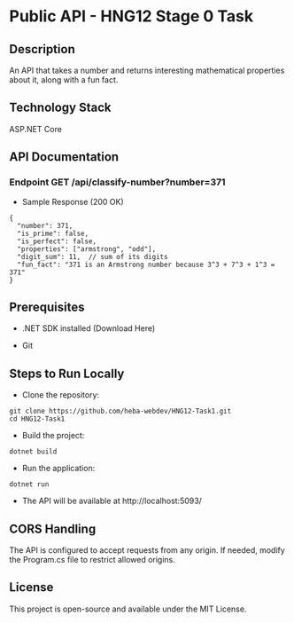 # Public API - HNG12 Stage 0 Task

## Description

An API that takes a number and returns interesting mathematical properties about it, along with a fun fact.

## Technology Stack

ASP.NET Core

## API Documentation

### Endpoint GET /api/classify-number?number=371
- Sample Response (200 OK)

```
{
  "number": 371,
  "is_prime": false,
  "is_perfect": false,
  "properties": ["armstrong", "odd"],
  "digit_sum": 11,  // sum of its digits
  "fun_fact": "371 is an Armstrong number because 3^3 + 7^3 + 1^3 = 371"
}
```

## Prerequisites

- .NET SDK installed (Download Here)

- Git 

## Steps to Run Locally

- Clone the repository:
```
git clone https://github.com/heba-webdev/HNG12-Task1.git
cd HNG12-Task1
```
- Build the project:
```
dotnet build
```
- Run the application:
```
dotnet run
```

* The API will be available at http://localhost:5093/

## CORS Handling

The API is configured to accept requests from any origin. If needed, modify the Program.cs file to restrict allowed origins.

## License

This project is open-source and available under the MIT License.

